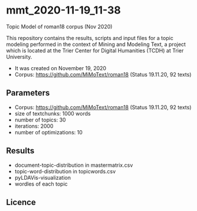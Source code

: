 # mmt_2020-11-19_11-38
Topic Model of roman18 corpus (Nov 2020)

This repository contains the results, scripts and input files for a topic modeling performed in the context of Mining and Modeling Text, a project which is located at the Trier Center for Digital Humanities (TCDH) at Trier University.

* It was created on November 19, 2020
* Corpus: https://github.com/MiMoText/roman18 (Status 19.11.20, 92 texts)

## Parameters

* Corpus: https://github.com/MiMoText/roman18 (Status 19.11.20, 92 texts)
* size of textchunks: 1000 words
* number of topics: 30
* iterations: 2000
* number of optimizations: 10

## Results
* document-topic-distribution in mastermatrix.csv
* topic-word-distribution in topicwords.csv
* pyLDAVis-visualization
* wordles of each topic


## Licence
